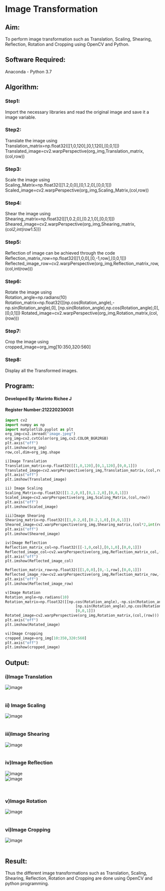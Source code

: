# Image Transformation
## Aim:
To perform image transformation such as Translation, Scaling, Shearing, Reflection, Rotation and Cropping using OpenCV and Python.

## Software Required:
Anaconda - Python 3.7

## Algorithm:
### Step1:

Import the necessary libraries and read the original image and save it a image variable.

### Step2:

Translate the image using<br>
Translation_matrix=np.float32([[1,0,120],[0,1,120],[0,0,1]])
Translated_image=cv2.warpPerspective(org_img,Translation_matrix,(col,row))

### Step3:

Scale the image using<br>
Scaling_Matrix=np.float32([[1.2,0,0],[0,1.2,0],[0,0,1]])
Scaled_image=cv2.warpPerspective(org_img,Scaling_Matrix,(col,row))

### Step4:

Shear the image using<br>
Shearing_matrix=np.float32([[1,0.2,0],[0.2,1,0],[0,0,1]])
Sheared_image=cv2.warpPerspective(org_img,Shearing_matrix,(col*2,int(row*1.5)))

### Step5:

Reflection of image can be achieved through the code<br>
Reflection_matrix_row=np.float32([[1,0,0],[0,-1,row],[0,0,1]])
Reflected_image_row=cv2.warpPerspective(org_img,Reflection_matrix_row,(col,int(row)))

### Step6:

Rotate the image using<br>
Rotation_angle=np.radians(10)
Rotation_matrix=np.float32([[np.cos(Rotation_angle),-np.sin(Rotation_angle),0],
                                [np.sin(Rotation_angle),np.cos(Rotation_angle),0],
                                [0,0,1]])
Rotated_image=cv2.warpPerspective(org_img,Rotation_matrix,(col,(row)))

### Step7:

Crop the image using <br>
cropped_image=org_img[10:350,320:560]

### Step8:
Display all the Transformed images.

## Program:
#### Developed By   :Marinto Richee J
#### Register Number:212220230031
```python
import cv2
import numpy as np
import matplotlib.pyplot as plt
org_img=cv2.imread("image.jpeg")
org_img=cv2.cvtColor(org_img,cv2.COLOR_BGR2RGB)
plt.axis("off")
plt.imshow(org_img)
row,col,dim=org_img.shape

i)Image Translation
Translation_matrix=np.float32([[1,0,120],[0,1,120],[0,0,1]])
Translated_image=cv2.warpPerspective(org_img,Translation_matrix,(col,row))
plt.axis("off")
plt.imshow(Translated_image)

ii) Image Scaling
Scaling_Matrix=np.float32([[1.2,0,0],[0,1.2,0],[0,0,1]])
Scaled_image=cv2.warpPerspective(org_img,Scaling_Matrix,(col,row))
plt.axis("off")
plt.imshow(Scaled_image)

iii)Image Shearing
Shearing_matrix=np.float32([[1,0.2,0],[0.2,1,0],[0,0,1]])
Sheared_image=cv2.warpPerspective(org_img,Shearing_matrix,(col*2,int(row*1.5)))
plt.axis("off")
plt.imshow(Sheared_image)

iv)Image Reflection
Reflection_matrix_col=np.float32([[-1,0,col],[0,1,0],[0,0,1]])
Reflected_image_col=cv2.warpPerspective(org_img,Reflection_matrix_col,(col,int(row)))
plt.axis("off")
plt.imshow(Reflected_image_col)

Reflection_matrix_row=np.float32([[1,0,0],[0,-1,row],[0,0,1]])
Reflected_image_row=cv2.warpPerspective(org_img,Reflection_matrix_row,(col,int(row)))
plt.axis("off")
plt.imshow(Reflected_image_row)

v)Image Rotation
Rotation_angle=np.radians(10)
Rotation_matrix=np.float32([[np.cos(Rotation_angle),-np.sin(Rotation_angle),0],
                                [np.sin(Rotation_angle),np.cos(Rotation_angle),0],
                                [0,0,1]])
Rotated_image=cv2.warpPerspective(org_img,Rotation_matrix,(col,(row)))
plt.axis("off")
plt.imshow(Rotated_image)

vi)Image Cropping
cropped_image=org_img[10:350,320:560]
plt.axis("off")
plt.imshow(cropped_image)

```
## Output:
### i)Image Translation
![image](https://user-images.githubusercontent.com/65499285/164649694-2fcb2003-c2fb-491b-a467-99cb90807dee.png)
<br>
<br>

### ii) Image Scaling
![image](https://user-images.githubusercontent.com/65499285/164649789-b4567984-0684-4e79-a55d-7fc2d03873d3.png)
<br>
<br>


### iii)Image Shearing
![image](https://user-images.githubusercontent.com/65499285/164649845-8ede293b-0a7f-4841-b3bd-c372c53f05e1.png)
<br>
<br>


### iv)Image Reflection
![image](https://user-images.githubusercontent.com/65499285/164649888-d86d01d7-84a8-440e-b200-d0b51b7c52da.png)
<br>
![image](https://user-images.githubusercontent.com/65499285/164649921-80058a23-9675-4219-b628-9a22a11b62fc.png)

<br>

### v)Image Rotation
![image](https://user-images.githubusercontent.com/65499285/164649987-c996d927-a3f3-4132-ad11-8f08a8a4dfb3.png)
<br>
<br>



### vi)Image Cropping
![image](https://user-images.githubusercontent.com/65499285/164650039-1d66fa6a-05a1-4fe9-b7a6-e0a6a50cba99.png)
<br>
<br>




## Result: 

Thus the different image transformations such as Translation, Scaling, Shearing, Reflection, Rotation and Cropping are done using OpenCV and python programming.

